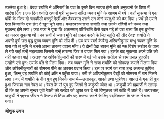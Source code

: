 उल्लेख हुआ है। देवज्ञ शर्याति ने अंगिरसों के यज्ञ के दूसरे दिन सश्पन्न होने वाले अनुष्ठानों के विषय में आदेश दिया। एक दिन शर्याति अपनी पुत्री सुकन्या सहित च्यवन मुनि के आश्रम में गये। वहाँ सुकन्या ने एक बाँबी के भीतर दो चमकीली वस्तुएँ देखीं और दैववशात् उसने उन दोनों वस्तुओं को छेद दिया। ज्यों ही उसने ऐसा किया कि उस छेद से खून चूने लगा। फलस्वरूप राजा शर्याति तथा उनके संगियों को कब्ज तथा मूत्रबन्द होने लगा। जब राजा ने पूछा कि अकस्मात् परिस्थिति कैसे बदल गई तो पता चला कि इस दुर्भाग्य का कारण सुकन्या थी। तब सबों ने च्यवन मुनि को प्रसन्न करने के लिए स्तुति की और देवज्ञ शर्याति ने अपनी पुत्री उस वृद्ध पुरुष च्यवन मुनि को सौंप दी। एक बार स्वर्ग के वैद्य अश्विनीकुमार बन्धु च्यवन मुनि के पास गये तो मुनि ने उनसे अपना तारुण्य वापस माँगा। ये दोनों वैद्य च्यवन मुनि को एक विशेष सरोवर के पास ले गये जहाँ उन्हें नहलवाया जिससे उन्हें तारुण्य फिर से वापस मिल गया। इसके बाद सुकन्या अपने पति को नहीं पहचान पाई। अतएव वह अश्विनीकुमारों की शरण में गई जो उसके सतीत्व से परम प्रसन्न हुए और उन्होंने उसे पुन: उसके पति से मिला दिया। तब च्यवन मुनि ने राजा शर्याति को सोमयज्ञ कराने में लगा दिया और अश्विनीकुमारों को सोमरस पीने का अवसर प्रदान किया। इस पर स्वर्ग का राजा इन्द्र अत्यन्त कुपित हुआ, किन्तु वह शर्याति को कोई क्षति न पहुँचा पाया। तभी से अश्विनीकुमार वैद्यों को सोमरस में भाग मिलने लगा। बाद में शर्याति के तीन पुत्र हुए जिनके नाम थे—उत्तानबॢह, आनर्त तथा भूरिषेण। आनर्त के एक ही पुत्र हुआ जिसका नाम रेवत था। रेवत के सौ पुत्र हुए जिनमें से ककुद्मी ज्येष्ठ था। ककुद्मी को ब्रह्माजी ने सलाह दी कि वह अपनी सुन्दर पुत्री रेवती को बलदेव को अॢपत कर दे जो विष्णुतत्त्व की कोटि में आते हैं। तत्पश्चात् ककुद्मी ने गृहस्थ जीवन से वैराग्य ले लिया और वह तपस्या करने के लिए बदरिकाश्रम के जंगल में चला गया।  

**श्रीशुक उवाच** 